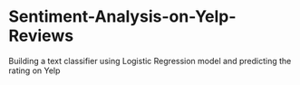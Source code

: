 # Sentiment-Analysis-on-Yelp-Reviews
Building a text classifier using Logistic Regression model and predicting the rating on Yelp
